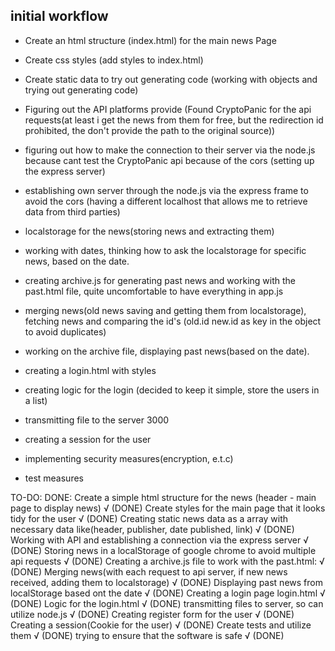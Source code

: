 ## initial workflow

- Create an html structure (index.html) for the main news Page

- Create css styles (add styles to index.html)

- Create static data to try out generating code (working with objects and trying out generating code)

- Figuring out the API platforms provide (Found CryptoPanic for the api requests(at least i get the news from them for free, but the redirection id prohibited, the don't provide the path to the original source))

- figuring out how to make the connection to their server via the node.js because cant test the CryptoPanic api because of the cors (setting up the express server)

- establishing own server through the node.js via the express frame to avoid the cors (having a different localhost that allows me to retrieve data from third parties)

- localstorage for the news(storing news and extracting them)

- working with dates, thinking how to ask the localstorage for specific news, based on the date.
- creating archive.js for generating past news and working with the past.html file, quite uncomfortable to have everything in app.js

- merging news(old news saving and getting them from localstorage), fetching news and comparing the id's (old.id new.id as key in the object to avoid duplicates)
- working on the archive file, displaying past news(based on the date).

- creating a login.html with styles

- creating logic for the login (decided to keep it simple, store the users in a list)

- transmitting file to the server 3000

- creating a session for the user

- implementing security measures(encryption, e.t.c)

- test measures

TO-DO: DONE:
Create a simple html structure for the news (header - main page to display news) √ (DONE)
Create styles for the main page that it looks tidy for the user √ (DONE)
Creating static news data as a array with necessary data like(header, publisher, date published, link) √ (DONE)
Working with API and establishing a connection via the express server √ (DONE)
Storing news in a localStorage of google chrome to avoid multiple api requests √ (DONE)
Creating a archive.js file to work with the past.html: √ (DONE)
Merging news(with each request to api server, if new news received, adding them to localstorage) √ (DONE)
Displaying past news from localStorage based ont the date √ (DONE)
Creating a login page login.html √ (DONE)
Logic for the login.html √ (DONE)
transmitting files to server, so can utilize node.js √ (DONE)
Creating register form for the user √ (DONE)
Creating a session(Cookie for the user) √ (DONE)
Create tests and utilize them √ (DONE)
trying to ensure that the software is safe √ (DONE)

